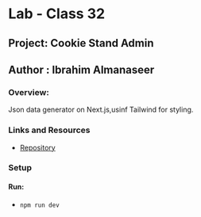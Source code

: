 # Lab - Class 32

## Project: Cookie Stand Admin

## Author : Ibrahim Almanaseer


### Overview:

Json data generator on Next.js,usinf Tailwind for styling.



### Links and Resources

- [Repository](https://github.com/Ibrahimnalmanaseer/cookie-stand-admin)




### Setup


#### Run:

-  `npm run dev `



